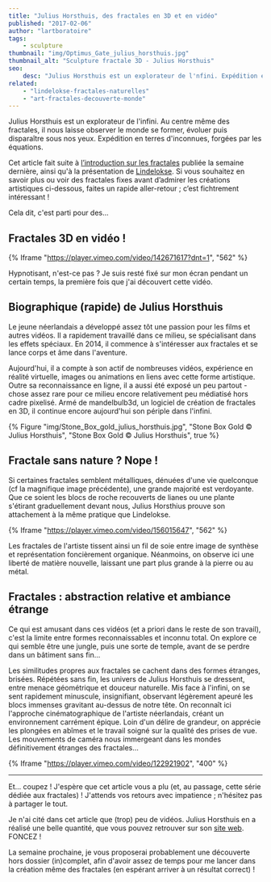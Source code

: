 ```yaml
---
title: "Julius Horsthuis, des fractales en 3D et en vidéo"
published: "2017-02-06"
author: "lartboratoire"
tags:
    - sculpture
thumbnail: "img/Optimus_Gate_julius_horsthuis.jpg"
thumbnail_alt: "Sculpture fractale 3D - Julius Horsthuis"
seo:
    desc: "Julius Horsthuis est un explorateur de l'nfini. Expédition en terres d'inconnues, forgées par les équations."
related:
    - "lindelokse-fractales-naturelles"
    - "art-fractales-decouverte-monde"
---
```


Julius Horsthuis est un explorateur de l'infini. Au centre même des fractales, il nous laisse observer le monde se former, évoluer puis disparaître sous nos yeux. Expédition en terres d'inconnues, forgées par les équations. <!--more-->

Cet article fait suite à [l’introduction sur les fractales](/art-fractales-decouverte-monde/) publiée la semaine dernière, ainsi qu'à la présentation de [Lindelokse](/lindelokse-fractales-naturelles/). Si vous souhaitez en savoir plus ou voir des fractales fixes avant d’admirer les créations artistiques ci-dessous, faites un rapide aller-retour ; c’est fichtrement intéressant !

Cela dit, c'est parti pour des...

## Fractales 3D en vidéo !

{% Iframe "https://player.vimeo.com/video/142671617?dnt=1", "562" %}

Hypnotisant, n'est-ce pas ? Je suis resté fixé sur mon écran pendant un certain temps, la première fois que j'ai découvert cette vidéo.

## Biographique (rapide) de Julius Horsthuis

Le jeune néerlandais a développé assez tôt une passion pour les films et autres vidéos. Il a rapidement travaillé dans ce milieu, se spécialisant dans les effets spéciaux. En 2014, il commence à s'intéresser aux fractales et se lance corps et âme dans l'aventure.

Aujourd'hui, il a compte à son actif de nombreuses vidéos, expérience en réalité virtuelle, images ou animations en liens avec cette forme artistique. Outre sa reconnaissance en ligne, il a aussi été exposé un peu partout - chose assez rare pour ce milieu encore relativement peu médiatisé hors cadre pixelisé. Armé de mandelbulb3d, un logiciel de création de fractales en 3D, il continue encore aujourd'hui son périple dans l'infini.

{% Figure "img/Stone_Box_gold_julius_horsthuis.jpg", "Stone Box Gold © Julius Horsthuis", "Stone Box Gold © Julius Horsthuis", true %}

## Fractale sans nature ? Nope !

Si certaines fractales semblent métalliques, dénuées d'une vie quelconque (cf la magnifique image précédente), une grande majorité est verdoyante. Que ce soient les blocs de roche recouverts de lianes ou une plante s'étirant graduellement devant nous, Julius Horsthius prouve son attachement à la même pratique que Lindelokse.

{% Iframe "https://player.vimeo.com/video/156015647", "562" %}



Les fractales de l'artiste tissent ainsi un fil de soie entre image de synthèse et représentation foncièrement organique. Néanmoins, on observe ici une liberté de matière nouvelle, laissant une part plus grande à la pierre ou au métal.

## Fractales : abstraction relative et ambiance étrange

Ce qui est amusant dans ces vidéos (et a priori dans le reste de son travail), c'est la limite entre formes reconnaissables et inconnu total. On explore ce qui semble être une jungle, puis une sorte de temple, avant de se perdre dans un bâtiment sans fin...

Les similitudes propres aux fractales se cachent dans des formes étranges, brisées. Répétées sans fin, les univers de Julius Horsthuis se dressent, entre menace géométrique et douceur naturelle. Mis face à l'infini, on se sent rapidement minuscule, insignifiant, observant légèrement apeuré les blocs immenses gravitant au-dessus de notre tête. On reconnaît ici l'approche cinématographique de l'artiste néerlandais, créant un environnement carrément épique. Loin d'un délire de grandeur, on apprécie les plongées en abîmes et le travail soigné sur la qualité des prises de vue. Les mouvements de caméra nous immergeant dans les mondes définitivement étranges des fractales...

{% Iframe "https://player.vimeo.com/video/122921902", "400" %}

* * *

Et... coupez ! J'espère que cet article vous a plu (et, au passage, cette série dédiée aux fractales) ! J'attends vos retours avec impatience ; n'hésitez pas à partager le tout.

Je n'ai cité dans cet article que (trop) peu de vidéos. Julius Horsthuis en a réalisé une belle quantité, que vous pouvez retrouver sur son [site web](https://www.julius-horsthuis.com/). FONCEZ !

La semaine prochaine, je vous proposerai probablement une découverte hors dossier (in)complet, afin d'avoir assez de temps pour me lancer dans la création même des fractales (en espérant arriver à un résultat correct) !
